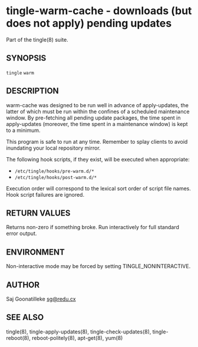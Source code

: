 tingle-warm-cache - downloads (but does not apply) pending updates
==================================================================

Part of the tingle(8) suite.

## SYNOPSIS

`tingle` `warm`

## DESCRIPTION

warm-cache was designed to be run well in advance of apply-updates, the 
latter of which must be run within the confines of a scheduled 
maintenance window.  By pre-fetching all pending update packages, the 
time spent in apply-updates (moreover, the time spent in a maintenance 
window) is kept to a minimum.

This program is safe to run at any time.  Remember to splay clients 
to avoid inundating your local repository mirror.

The following hook scripts, if they exist, will be executed when 
appropriate:

- `/etc/tingle/hooks/pre-warm.d/*`
- `/etc/tingle/hooks/post-warm.d/*`

Execution order will correspond to the lexical sort order of script 
file names.  Hook script failures are ignored.

## RETURN VALUES

Returns non-zero if something broke.  Run interactively for full 
standard error output.

## ENVIRONMENT

Non-interactive mode may be forced by setting TINGLE_NONINTERACTIVE.

## AUTHOR

Saj Goonatilleke <sg@redu.cx>

## SEE ALSO

tingle(8), tingle-apply-updates(8), tingle-check-updates(8), 
tingle-reboot(8), reboot-politely(8), apt-get(8), yum(8)
